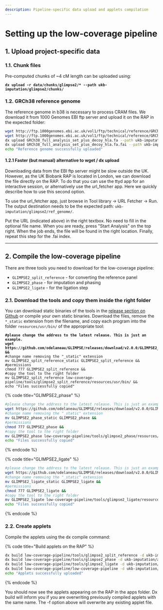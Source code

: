```yaml
---
description: Pipeline-specific data upload and applets compilation
---
```


# Setting up the low-coverage pipeline

## 1. Upload project-specific data

### 1.1. Chunk files

Pre-computed chunks of \~4 cM length can be uploaded using:

<pre><code><strong>dx upload -r data/chunks/glimpse2/* --path ukb-imputation/glimpse2/chunks/
</strong></code></pre>

### 1.2. GRCh38 reference genome

The reference genome in b38 is necessary to process CRAM files. We download it from 1000 Genomes EBI ftp server and upload it on the RAP in the expected folder:

```bash
wget http://ftp.1000genomes.ebi.ac.uk/vol1/ftp/technical/reference/GRCh38_reference_genome/GRCh38_full_analysis_set_plus_decoy_hla.fa &&
wget http://ftp.1000genomes.ebi.ac.uk/vol1/ftp/technical/reference/GRCh38_reference_genome/GRCh38_full_analysis_set_plus_decoy_hla.fa.fai &&
dx upload GRCh38_full_analysis_set_plus_decoy_hla.fa --path ukb-imputation/glimpse2/ref_genome/ &&
dx upload GRCh38_full_analysis_set_plus_decoy_hla.fa.fai --path ukb-imputation/glimpse2/ref_genome/ &&
echo "Reference genome successfully uploaded"
```

#### **1.2.1 Faster (but manual) alternative to wget / dx upload**

Downloading data from the EBI ftp server might be slow outside the UK. However, as the UK Biobank RAP is located in London, we can download the file directly on the RAP. To do that you can use the ttyd app for an interactive session, or alternatively use the url\_fetcher app. Here we quickly describe how to use this second option.

To use the url\_fetcher app, just browse in Tool library -> URL Fetcher -> Run. The output destination needs to be the expected path: `ukb-imputation/glimpse2/ref_genome/`.&#x20;

Put the URL (indicated above) in the right textbox. No need to fill in the optional file name. When you are ready, press "Start Analysis" on the top right. When the job ends, the file will be found in the right location. Finally, repeat this step for the .fai index.

***

## 2. Compile the low-coverage pipeline

There are three tools you need to download for the low-coverage pipeline:

* `GLIMPSE2_split_reference` - for converting the reference panel&#x20;
* `GLIMPSE2_phase` - for imputation and phasing
* `GLIMPSE2_ligate` - for the ligation step

### 2.1. Download the tools and copy them inside the right folder

You can download static binaries of the tools in the [release section on Github](https://github.com/odelaneau/GLIMPSE/releases) or compile your own static binaries. Download the files, remove the `*_static` extension from the filename, and copy each program into the folder `resources/usr/bin/` of the appropriate tool:

<pre class="language-bash" data-title="GLIMPSE2_split_reference"><code class="lang-bash"><strong>#please change the address to the latest release. This is just an example.
</strong><strong>wget https://github.com/odelaneau/GLIMPSE/releases/download/v2.0.0/GLIMPSE2_split_reference_static &#x26;&#x26;
</strong>#change name removing the "_static" extension
mv GLIMPSE2_split_reference_static GLIMPSE2_split_reference &#x26;&#x26;
#permissions
chmod 777 GLIMPSE2_split_reference &#x26;&#x26;
#copy the tool to the right folder
mv GLIMPSE2_split_reference low-coverage-pipeline/tools/glimpse2_split_reference/resources/usr/bin/ &#x26;&#x26;
echo "Files successfully copied"
</code></pre>

{% code title="GLIMPSE2_phase" %}
```bash
#please change the address to the latest release. This is just an example.
wget https://github.com/odelaneau/GLIMPSE/releases/download/v2.0.0/GLIMPSE2_phase_static &&
#change name removing the "_static" extension
mv GLIMPSE2_phase_static GLIMPSE2_phase &&
#permissions
chmod 777 GLIMPSE2_phase &&
#copy the tool to the right folder
mv GLIMPSE2_phase low-coverage-pipeline/tools/glimpse2_phase/resources/usr/bin/ &&
echo "Files successfully copied"
```
{% endcode %}

{% code title="GLIMPSE2_ligate" %}
```bash
#please change the address to the latest release. This is just an example.
wget https://github.com/odelaneau/GLIMPSE/releases/download/v2.0.0/GLIMPSE2_ligate_static &&
#change name removing the "_static" extension
mv GLIMPSE2_ligate_static GLIMPSE2_ligate &&
#permissions
chmod 777 GLIMPSE2_ligate &&
#copy the tool to the right folder
mv GLIMPSE2_ligate low-coverage-pipeline/tools/glimpse2_ligate/resources/usr/bin/ &&
echo "Files successfully copied"
```
{% endcode %}

### 2.2. Create applets

Compile the applets using the dx compile command:

{% code title="Build applets on the RAP" %}
```bash
dx build low-coverage-pipeline/tools/glimpse2_split_reference -d ukb-imputation/apps/ -f  &&
dx build low-coverage-pipeline/tools/glimpse2_phase -d ukb-imputation/apps/ -f &&
dx build low-coverage-pipeline/tools/glimpse2_ligate -d ukb-imputation/apps/ -f &&
dx build low-coverage-pipeline/low-coverage-pipeline -d ukb-imputation/apps/ -f &&
echo "Applets successfully uploaded"
```
{% endcode %}

You should now see the applets appearing on the RAP in the apps folder. Dx build will inform you if you are overwriting previously compiled applets with the same name. The -f option above will overwrite any existing applet file.

